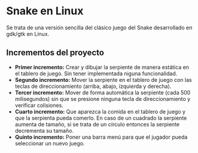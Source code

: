 # Snake en Linux
Se trata de una versión sencilla del clásico juego del Snake desarrollado en gdk/gtk en Linux.

Incrementos del proyecto
------------------------
* **Primer incremento:** Crear y dibujar la serpiente de manera estática en el tablero de juego. Sin tener implementada niguna funcionalidad.
* **Segundo incremento:** Mover la serpiente en el tablero de juego con las teclas de direccionamiento (arriba, abajo, izquierda y derecha).
* **Tercer incremento:** Mover de forma automática la serpiente (cada 500 milisegundos) sin que se presione ninguna tecla de direccionamiento y verificar colisiones.
* **Cuarto incremento:** Que aparezca la comida en el tablero de juego y que la serpienta pueda comerlo. En caso de un cuadrado la serpiente aumenta de tamaño, si se trata de un círculo entonces la serpiente decrementa su tamaño.
* **Quinto incremento:** Poner una barra menú para que el jugador pueda seleccionar un nuevo juego.

